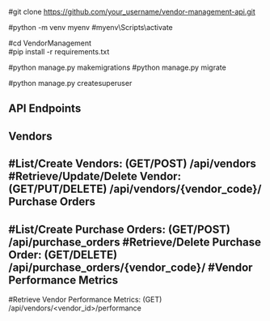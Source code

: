 #git clone https://github.com/your_username/vendor-management-api.git

#python -m venv myenv
#myenv\Scripts\activate

#cd VendorManagement  
#pip install -r requirements.txt

#python manage.py makemigrations
#python manage.py migrate

#python manage.py createsuperuser

API Endpoints
----------------
Vendors
-------------
#List/Create Vendors: (GET/POST) /api/vendors
#Retrieve/Update/Delete Vendor: (GET/PUT/DELETE) /api/vendors/{vendor_code}/
Purchase Orders
-----------------
#List/Create Purchase Orders: (GET/POST) /api/purchase_orders
#Retrieve/Delete Purchase Order: (GET/DELETE) /api/purchase_orders/{vendor_code}/
#Vendor Performance Metrics
--------------------------
#Retrieve Vendor Performance Metrics: (GET) /api/vendors/<vendor_id>/performance
